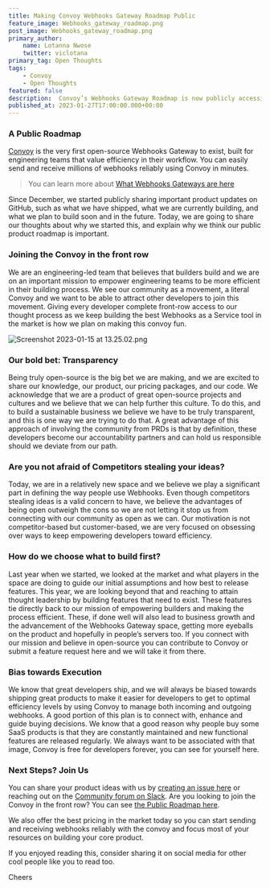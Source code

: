 ```yaml
---
title: Making Convoy Webhooks Gateway Roadmap Public
feature_image: Webhooks_gateway_roadmap.png
post_image: Webhooks_gateway_roadmap.png
primary_author:
    name: Lotanna Nwose
    twitter: viclotana
primary_tag: Open Thoughts
tags:
    - Convoy
    - Open Thoughts
featured: false
description:  Convoy’s Webhooks Gateway Roadmap is now publicly accessible to every developer here. We plan to continue being community-driven, engage more and be completely transparent about Convoy’s product direction every step of the way.
published_at: 2023-01-27T17:00:00.000+00:00
---
```


### A Public Roadmap

[Convoy](https://getconvoy.io/) is the very first open-source Webhooks Gateway to exist, built for engineering teams that value efficiency in their workflow. You can easily send and receive millions of webhooks reliably using Convoy in minutes.

> You can learn more about [What Webhooks Gateways are here](https://getconvoy.io/blog/what-are-webhook-gateways)
> 

Since December, we started publicly sharing important product updates on GitHub, such as what we have shipped, what we are currently building, and what we plan to build soon and in the future. Today, we are going to share our thoughts about why we started this, and explain why we think our public product roadmap is important.

### Joining the Convoy in the front row

We are an engineering-led team that believes that builders build and we are on an important mission to empower engineering teams to be more efficient in their building process. We see our community as a movement, a literal Convoy and we want to be able to attract other developers to join this movement. Giving every developer complete front-row access to our thought process as we keep building the best Webhooks as a Service tool in the market is how we plan on making this convoy fun.

![Screenshot 2023-01-15 at 13.25.02.png](/blog-assets/roadmap_screenshot.png)

### Our bold bet: Transparency

Being truly open-source is the big bet we are making, and we are excited to share our knowledge, our product, our pricing packages, and our code. We acknowledge that we are a product of great open-source projects and cultures and we believe that we can help further this culture. To do this, and to build a sustainable business we believe we have to be truly transparent, and this is one way we are trying to do that. A great advantage of this approach of involving the community from PRDs is that by definition, these developers become our accountability partners and can hold us responsible should we deviate from our path.

### Are you not afraid of Competitors stealing your ideas?

Today, we are in a relatively new space and we believe we play a significant part in defining the way people use Webhooks. Even though competitors stealing ideas is a valid concern to have, we believe the advantages of being open outweigh the cons so we are not letting it stop us from connecting with our community as open as we can. Our motivation is not competitor-based but customer-based, we are very focused on obsessing over ways to keep empowering developers toward efficiency.

### How do we choose what to build first?

Last year when we started, we looked at the market and what players in the space are doing to guide our initial assumptions and how best to release features. This year, we are looking beyond that and reaching to attain thought leadership by building features that need to exist. These features tie directly back to our mission of empowering builders and making the process efficient. These, if done well will also lead to business growth and the advancement of the Webhooks Gateway space, getting more eyeballs on the product and hopefully in people’s servers too. If you connect with our mission and believe in open-source you can contribute to Convoy or submit a feature request here and we will take it from there.

### Bias towards Execution

We know that great developers ship, and we will always be biased towards shipping great products to make it easier for developers to get to optimal efficiency levels by using Convoy to manage both incoming and outgoing webhooks. A good portion of this plan is to connect with, enhance and guide buying decisions. We know that a good reason why people buy some SaaS products is that they are constantly maintained and new functional features are released regularly. We always want to be associated with that image, Convoy is free for developers forever, you can see for yourself here.

### Next Steps? Join Us

You can share your product ideas with us by [creating an issue here](https://github.com/frain-dev/convoy/pulls) or reaching out on the [Community forum on Slack](https://convoy-community.slack.com/join/shared_invite/zt-xiuuoj0m-yPp~ylfYMCV9s038QL0IUQ#/shared-invite/email). Are you looking to join the Convoy in the front row? You can see [the Public Roadmap here](https://github.com/orgs/frain-dev/projects/3/views/1).

We also offer the best pricing in the market today so you can start sending and receiving webhooks reliably with the convoy and focus most of your resources on building your core product.

If you enjoyed reading this, consider sharing it on social media for other cool people like you to read too.

Cheers